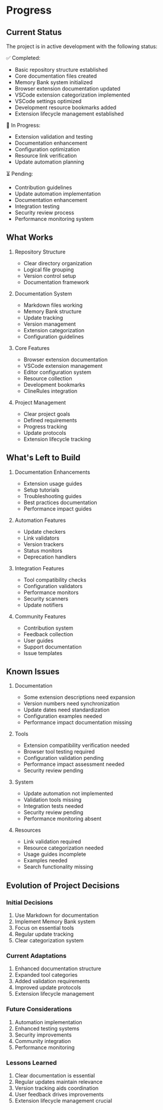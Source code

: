 # Progress

## Current Status
The project is in active development with the following status:

✅ Completed:
- Basic repository structure established
- Core documentation files created
- Memory Bank system initialized
- Browser extension documentation updated
- VSCode extension categorization implemented
- VSCode settings optimized
- Development resource bookmarks added
- Extension lifecycle management established

🔄 In Progress:
- Extension validation and testing
- Documentation enhancement
- Configuration optimization
- Resource link verification
- Update automation planning

⏳ Pending:
- Contribution guidelines
- Update automation implementation
- Documentation enhancement
- Integration testing
- Security review process
- Performance monitoring system

## What Works

1. Repository Structure
   - Clear directory organization
   - Logical file grouping
   - Version control setup
   - Documentation framework

2. Documentation System
   - Markdown files working
   - Memory Bank structure
   - Update tracking
   - Version management
   - Extension categorization
   - Configuration guidelines

3. Core Features
   - Browser extension documentation
   - VSCode extension management
   - Editor configuration system
   - Resource collection
   - Development bookmarks
   - ClineRules integration

4. Project Management
   - Clear project goals
   - Defined requirements
   - Progress tracking
   - Update protocols
   - Extension lifecycle tracking

## What's Left to Build

1. Documentation Enhancements
   - Extension usage guides
   - Setup tutorials
   - Troubleshooting guides
   - Best practices documentation
   - Performance impact guides

2. Automation Features
   - Update checkers
   - Link validators
   - Version trackers
   - Status monitors
   - Deprecation handlers

3. Integration Features
   - Tool compatibility checks
   - Configuration validators
   - Performance monitors
   - Security scanners
   - Update notifiers

4. Community Features
   - Contribution system
   - Feedback collection
   - User guides
   - Support documentation
   - Issue templates

## Known Issues

1. Documentation
   - Some extension descriptions need expansion
   - Version numbers need synchronization
   - Update dates need standardization
   - Configuration examples needed
   - Performance impact documentation missing

2. Tools
   - Extension compatibility verification needed
   - Browser tool testing required
   - Configuration validation pending
   - Performance impact assessment needed
   - Security review pending

3. System
   - Update automation not implemented
   - Validation tools missing
   - Integration tests needed
   - Security review pending
   - Performance monitoring absent

4. Resources
   - Link validation required
   - Resource categorization needed
   - Usage guides incomplete
   - Examples needed
   - Search functionality missing

## Evolution of Project Decisions

### Initial Decisions
1. Use Markdown for documentation
2. Implement Memory Bank system
3. Focus on essential tools
4. Regular update tracking
5. Clear categorization system

### Current Adaptations
1. Enhanced documentation structure
2. Expanded tool categories
3. Added validation requirements
4. Improved update protocols
5. Extension lifecycle management

### Future Considerations
1. Automation implementation
2. Enhanced testing systems
3. Security improvements
4. Community integration
5. Performance monitoring

### Lessons Learned
1. Clear documentation is essential
2. Regular updates maintain relevance
3. Version tracking aids coordination
4. User feedback drives improvements
5. Extension lifecycle management crucial
